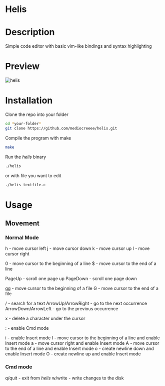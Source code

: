 # Helis

# Description

Simple code editor with basic vim-like bindings and syntax highlighting

# Preview

![helis](https://raw.githubusercontent.com/mediocreeee/helis/master/helis_preview.png)

# Installation

Clone the repo into your folder

```sh
cd *your-folder*
git clone https://github.com/mediocreeee/helis.git
```

Compile the program with make

```sh
make
```

Run the _helis_ binary

```sh
./helis
```

or with file you want to edit

```sh
./helis textfile.c
```

# Usage

## Movement

### Normal Mode

h - move cursor left
j - move cursor down
k - move cursor up
l - move cursor right

0 - move cursor to the beginning of a line
\$ - move cursor to the end of a line

PageUp - scroll one page up
PageDown - scroll one page down

gg - move cursor to the beginning of a file
G - move cursor to the end of a file

/ - search for a text
ArrowUp/ArrowRight - go to the next occurrence
ArrowDown/ArrowLeft - go to the previous occurrence

x - delete a character under the cursor

: - enable Cmd mode

i - enable Insert mode
I - move cursor to the beginning of a line and enable Insert mode
a - move cursor right and enable Insert mode
A - move cursor to the end of a line and enable Insert mode
o - create newline down and enable Insert mode
O - create newline up and enable Insert mode

### Cmd mode

q/quit - exit from _helis_
w/write - write changes to the disk
